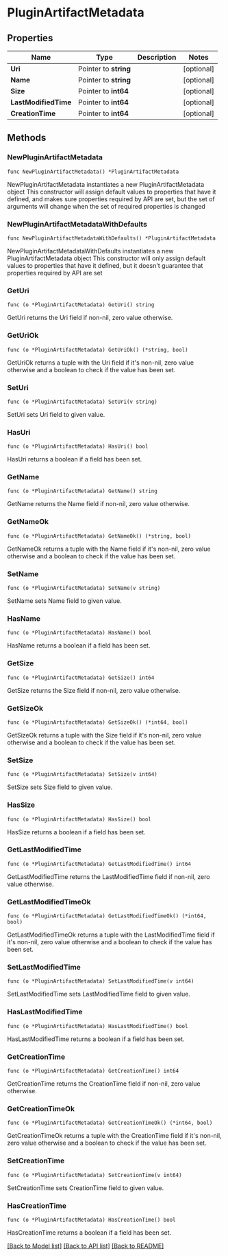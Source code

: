 # PluginArtifactMetadata

## Properties

Name | Type | Description | Notes
------------ | ------------- | ------------- | -------------
**Uri** | Pointer to **string** |  | [optional] 
**Name** | Pointer to **string** |  | [optional] 
**Size** | Pointer to **int64** |  | [optional] 
**LastModifiedTime** | Pointer to **int64** |  | [optional] 
**CreationTime** | Pointer to **int64** |  | [optional] 

## Methods

### NewPluginArtifactMetadata

`func NewPluginArtifactMetadata() *PluginArtifactMetadata`

NewPluginArtifactMetadata instantiates a new PluginArtifactMetadata object
This constructor will assign default values to properties that have it defined,
and makes sure properties required by API are set, but the set of arguments
will change when the set of required properties is changed

### NewPluginArtifactMetadataWithDefaults

`func NewPluginArtifactMetadataWithDefaults() *PluginArtifactMetadata`

NewPluginArtifactMetadataWithDefaults instantiates a new PluginArtifactMetadata object
This constructor will only assign default values to properties that have it defined,
but it doesn't guarantee that properties required by API are set

### GetUri

`func (o *PluginArtifactMetadata) GetUri() string`

GetUri returns the Uri field if non-nil, zero value otherwise.

### GetUriOk

`func (o *PluginArtifactMetadata) GetUriOk() (*string, bool)`

GetUriOk returns a tuple with the Uri field if it's non-nil, zero value otherwise
and a boolean to check if the value has been set.

### SetUri

`func (o *PluginArtifactMetadata) SetUri(v string)`

SetUri sets Uri field to given value.

### HasUri

`func (o *PluginArtifactMetadata) HasUri() bool`

HasUri returns a boolean if a field has been set.

### GetName

`func (o *PluginArtifactMetadata) GetName() string`

GetName returns the Name field if non-nil, zero value otherwise.

### GetNameOk

`func (o *PluginArtifactMetadata) GetNameOk() (*string, bool)`

GetNameOk returns a tuple with the Name field if it's non-nil, zero value otherwise
and a boolean to check if the value has been set.

### SetName

`func (o *PluginArtifactMetadata) SetName(v string)`

SetName sets Name field to given value.

### HasName

`func (o *PluginArtifactMetadata) HasName() bool`

HasName returns a boolean if a field has been set.

### GetSize

`func (o *PluginArtifactMetadata) GetSize() int64`

GetSize returns the Size field if non-nil, zero value otherwise.

### GetSizeOk

`func (o *PluginArtifactMetadata) GetSizeOk() (*int64, bool)`

GetSizeOk returns a tuple with the Size field if it's non-nil, zero value otherwise
and a boolean to check if the value has been set.

### SetSize

`func (o *PluginArtifactMetadata) SetSize(v int64)`

SetSize sets Size field to given value.

### HasSize

`func (o *PluginArtifactMetadata) HasSize() bool`

HasSize returns a boolean if a field has been set.

### GetLastModifiedTime

`func (o *PluginArtifactMetadata) GetLastModifiedTime() int64`

GetLastModifiedTime returns the LastModifiedTime field if non-nil, zero value otherwise.

### GetLastModifiedTimeOk

`func (o *PluginArtifactMetadata) GetLastModifiedTimeOk() (*int64, bool)`

GetLastModifiedTimeOk returns a tuple with the LastModifiedTime field if it's non-nil, zero value otherwise
and a boolean to check if the value has been set.

### SetLastModifiedTime

`func (o *PluginArtifactMetadata) SetLastModifiedTime(v int64)`

SetLastModifiedTime sets LastModifiedTime field to given value.

### HasLastModifiedTime

`func (o *PluginArtifactMetadata) HasLastModifiedTime() bool`

HasLastModifiedTime returns a boolean if a field has been set.

### GetCreationTime

`func (o *PluginArtifactMetadata) GetCreationTime() int64`

GetCreationTime returns the CreationTime field if non-nil, zero value otherwise.

### GetCreationTimeOk

`func (o *PluginArtifactMetadata) GetCreationTimeOk() (*int64, bool)`

GetCreationTimeOk returns a tuple with the CreationTime field if it's non-nil, zero value otherwise
and a boolean to check if the value has been set.

### SetCreationTime

`func (o *PluginArtifactMetadata) SetCreationTime(v int64)`

SetCreationTime sets CreationTime field to given value.

### HasCreationTime

`func (o *PluginArtifactMetadata) HasCreationTime() bool`

HasCreationTime returns a boolean if a field has been set.


[[Back to Model list]](../README.md#documentation-for-models) [[Back to API list]](../README.md#documentation-for-api-endpoints) [[Back to README]](../README.md)


